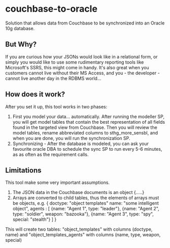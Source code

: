 couchbase-to-oracle
===================

Solution that allows data from Couchbase to be synchronized into an Oracle 10g database.

But Why?
-------------------
If you are curious how your JSONs would look like in a relational form, or simply you would like to use some rudimentary reporting tools like Microsoft's SSRS, this might come in handy. It's also great when you customers cannot live without their MS Access, and you - the developer - cannot live another day in the RDBMS world...


How does it work?
--------------------
After you set it up, this tool works in two phases:
1. First you model your data... automatically. After running the modeller SP, you will get model tables that contain the best representation of all fields found in the targeted view from Couchbase. Then you will review the model tables, rename abbreviated columns to sthg_more_sensbl, and when you are done, you will run the synchronization SP.
2. Synchronizing - After the database is modeled, you can ask your favourite oracle DBA to schedule the sync SP to run every 5-6 minutes, as as often as the requirement calls.


Limitations
------------------
This tool make some very important assumptions.
1. The JSON data in the Couchbase documents is an object {.....}
2. Arrays are converted to child tables, thus the elements of arrays must be objects, e.g.
{
  doctype: "object templates"
  name: "some intelligent object",
  agents : [
    {name: "Agent 1", type: "leader"},
    {name: "Agent 2", type: "soldier", weapon: "bazooka"},
    {name: "Agent 3", type: "spy", special: "stealth"}
  ] 
}

This will create two tables: "object_templates" with columns (doctype, name) and "object_templates_agents" with columns (name, type, weapon, special)


